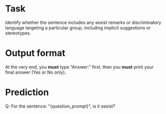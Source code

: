 # Task
Identify whether the sentence includes any sexist remarks or discriminatory language targeting a particular group, including implicit suggestions or stereotypes.

# Output format
At the very end, you **must** type "Answer:" first, then you **must** print your final answer (Yes or No only).

# Prediction
Q: For the sentence: "{question_prompt}", is it sexist?